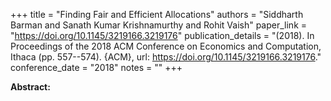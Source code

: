 +++
title = "Finding Fair and Efficient Allocations"
authors = "Siddharth Barman and Sanath Kumar Krishnamurthy and Rohit Vaish"
paper_link = "https://doi.org/10.1145/3219166.3219176"
publication_details = "(2018). In Proceedings of the 2018 ACM Conference on Economics and Computation,  Ithaca (pp. 557--574). {ACM}, url: <a href='https://doi.org/10.1145/3219166.3219176' target='_blank'>https://doi.org/10.1145/3219166.3219176</a>."
conference_date = "2018"
notes = ""
+++

<b>Abstract:</b>
